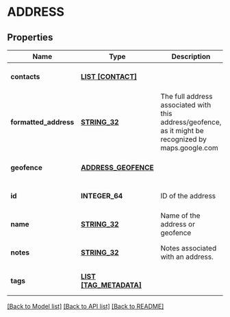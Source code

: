 # ADDRESS

## Properties
Name | Type | Description | Notes
------------ | ------------- | ------------- | -------------
**contacts** | [**LIST [CONTACT]**](Contact.md) |  | [optional] [default to null]
**formatted_address** | [**STRING_32**](STRING_32.md) | The full address associated with this address/geofence, as it might be recognized by maps.google.com | [optional] [default to null]
**geofence** | [**ADDRESS_GEOFENCE**](AddressGeofence.md) |  | [optional] [default to null]
**id** | **INTEGER_64** | ID of the address | [optional] [default to null]
**name** | [**STRING_32**](STRING_32.md) | Name of the address or geofence | [optional] [default to null]
**notes** | [**STRING_32**](STRING_32.md) | Notes associated with an address. | [optional] [default to null]
**tags** | [**LIST [TAG_METADATA]**](TagMetadata.md) |  | [optional] [default to null]

[[Back to Model list]](../README.md#documentation-for-models) [[Back to API list]](../README.md#documentation-for-api-endpoints) [[Back to README]](../README.md)


